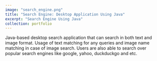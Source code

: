 ```yaml
---
image: "search_engine.png"
title: "Search Engine: Desktop Application Using Java"
excerpt: "Search Engine Using Java"
collection: portfolio
---
```


Java-based desktop search application that can search in both text and image format. Usage of text matching for any queries and image name matching in case of image search. Users are also able to search over popular search engines like google, yahoo, duckduckgo and etc.

